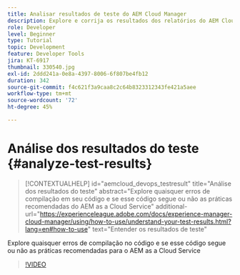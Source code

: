 ```yaml
---
title: Analisar resultados de teste do AEM Cloud Manager
description: Explore e corrija os resultados dos relatórios do AEM Cloud Manager
role: Developer
level: Beginner
type: Tutorial
topic: Development
feature: Developer Tools
jira: KT-6917
thumbnail: 330540.jpg
exl-id: 2ddd241a-0e8a-4397-8006-6f807be4fb12
duration: 342
source-git-commit: f4c621f3a9caa8c2c64b8323312343fe421a5aee
workflow-type: tm+mt
source-wordcount: '72'
ht-degree: 45%

---
```


# Análise dos resultados do teste {#analyze-test-results}

>[!CONTEXTUALHELP]
>id="aemcloud_devops_testresult"
>title="Análise dos resultados do teste"
>abstract="Explore quaisquer erros de compilação em seu código e se esse código segue ou não as práticas recomendadas do AEM as a Cloud Service"
>additional-url="https://experienceleague.adobe.com/docs/experience-manager-cloud-manager/using/how-to-use/understand-your-test-results.html?lang=en#how-to-use" text="Entender os resultados de teste"

Explore quaisquer erros de compilação no código e se esse código segue ou não as práticas recomendadas para o AEM as a Cloud Service

>[!VIDEO](https://video.tv.adobe.com/v/330540?quality=12&learn=on)

